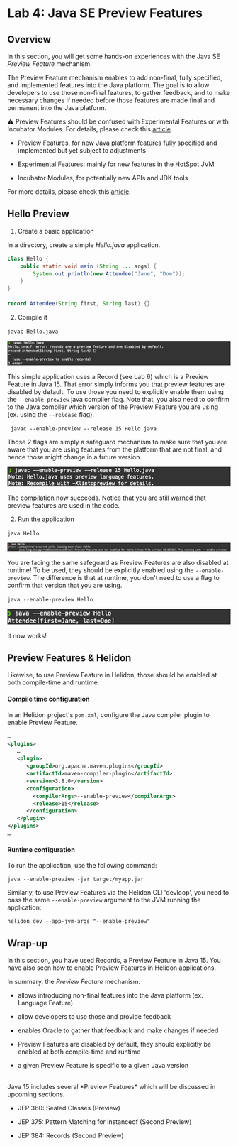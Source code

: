 # Lab 4: Java SE Preview Features

## Overview


In this section, you will get some hands-on experiences with the Java SE *Preview Feature* mechanism.

The Preview Feature mechanism enables to add non-final, fully specified, and implemented features into the Java platform. The goal is to allow developers to use those non-final features, to gather feedback, and to make necessary changes if needed before those features are made final and permanent into the Java platform.

⚠️ Preview Features should be confused with Experimental Features or with Incubator Modules. For details, please check this [article](https://blogs.oracle.com/javamagazine/the-role-of-previews-in-java-14-java-15-java-16-and-beyond). 


* Preview Features, for new Java platform features fully specified and implemented but yet subject to adjustments

* Experimental Features: mainly for new features in the HotSpot JVM

* Incubator Modules, for potentially new APIs and JDK tools

For more details, please check this [article](https://blogs.oracle.com/javamagazine/the-role-of-previews-in-java-14-java-15-java-16-and-beyond). 


## Hello Preview 


1. Create a basic application

In a directory, create a simple _Hello.java_ application.

```java
class Hello {
	public static void main (String ... args) {
		System.out.println(new Attendee("Jane", "Doe"));
	}
}

record Attendee(String first, String last) {}
```

2. Compile it

`javac Hello.java`

![](./images/lab4-1.png " ")


This simple application uses a Record (see Lab 6) which is a Preview Feature in Java 15. That error simply informs you that preview features are disabled by default. To use those you need to explicitly enable them using the `--enable-preview` java compiler flag. Note that, you also need to confirm to the Java compiler which version of the Preview Feature you are using (ex. using the `--release` flag). 

` javac --enable-preview --release 15 Hello.java`

Those 2 flags are simply a safeguard mechanism to make sure that you are aware that you are using features from the platform that are not final, and hence those might change in a future version.

![](./images/lab4-1.5.png " ")

The compilation now succeeds. Notice that you are still warned that preview features are used in the code.


2. Run the application

`java Hello`

![](./images/lab4-2.png " ")

You are facing the same safeguard as Preview Features are also disabled at runtime! To be used, they should be explicitly enabled using the `--enable-preview`. The difference is that at runtime, you don't need to use a flag to confirm that version that you are using.

`java --enable-preview Hello`

![](./images/lab4-3.png " ")

It now works!

## Preview Features & Helidon

Likewise, to use Preview Feature in Helidon, those should be enabled at both compile-time and runtime.

#### Compile time configuration

In an Helidon project's `pom.xml`, configure the Java compiler plugin to enable Preview Feature.

```xml
…
<plugins>
   …
   <plugin>
      <groupId>org.apache.maven.plugins</groupId>
      <artifactId>maven-compiler-plugin</artifactId>
      <version>3.8.0</version>
      <configuration>
        <compilerArgs>--enable-preview</compilerArgs>
        <release>15</release>
      </configuration>
   </plugin>
</plugins>
…
```
#### Runtime configuration

To run the application, use the following command:

```
java --enable-preview -jar target/myapp.jar
```

Similarly, to use Preview Features via the Helidon CLI 'devloop', you need to pass the same `--enable-preview` argument to the JVM running the application:

```
helidon dev --app-jvm-args "--enable-preview"
```

## Wrap-up

In this section, you have used Records, a Preview Feature in Java 15. You have also seen how to enable Preview Features in Helidon applications.

In summary, the _Preview Feature_ mechanism:

* allows introducing non-final features into the Java platform (ex. Language Feature)

* allow developers to use those and provide feedback

* enables Oracle to gather that feedback and make changes if needed

* Preview Features are disabled by default, they should explicitly be enabled at both compile-time and runtime

* a given Preview Feature is specific to a given Java version

<br>
Java 15 includes several *Preview Features* which will be discussed in upcoming sections.

* JEP 360: Sealed Classes (Preview)

* JEP 375: Pattern Matching for instanceof (Second Preview)

* JEP 384: Records (Second Preview)
 
